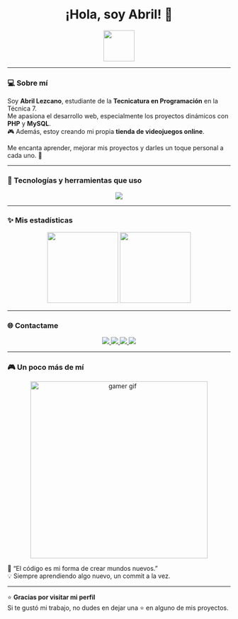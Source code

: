 <!-- Encabezado con GIF -->
<h1 align="center">¡Hola, soy Abril! 👋</h1>

<p align="center">
  <img src="https://media.giphy.com/media/hvRJCLFzcasrR4ia7z/giphy.gif" width="70px">
</p>

---

### 💻 Sobre mí
Soy **Abril Lezcano**, estudiante de la **Tecnicatura en Programación** en la Técnica 7.  
Me apasiona el desarrollo web, especialmente los proyectos dinámicos con **PHP** y **MySQL**.  
🎮 Además, estoy creando mi propia **tienda de videojuegos online**.  

Me encanta aprender, mejorar mis proyectos y darles un toque personal a cada uno. 🌟

---

### 🚀 Tecnologías y herramientas que uso
<p align="center">
  <img src="https://skillicons.dev/icons?i=html,css,js,php,mysql,cs,dotnet,git,github,visualstudio,vscode" />
</p>

---

### ✨ Mis estadísticas
<p align="center">
  <img src="https://github-readme-stats.vercel.app/api?username=abrillezcano&show_icons=true&theme=radical" height="160" />
  <img src="https://github-readme-stats.vercel.app/api/top-langs/?username=abrillezcano&layout=compact&theme=radical" height="160" />
</p>

---

### 🌐 Contactame
<p align="center">
  <a href="mailto:lezcanoabril896@gmail.com">
    <img src="https://img.shields.io/badge/Gmail-D14836?style=for-the-badge&logo=gmail&logoColor=white" />
  </a>
  <a href="https://github.com/abrillezcano">
    <img src="https://img.shields.io/badge/GitHub-100000?style=for-the-badge&logo=github&logoColor=white" />
  </a>
  <a href="https://www.instagram.com/" target="_blank">
    <img src="https://img.shields.io/badge/Instagram-E4405F?style=for-the-badge&logo=instagram&logoColor=white" />
  </a>
  <a href="https://www.linkedin.com/" target="_blank">
    <img src="https://img.shields.io/badge/LinkedIn-0077B5?style=for-the-badge&logo=linkedin&logoColor=white" />
  </a>
</p>

---

### 🎮 Un poco más de mí
<p align="center">
  <img src="https://media.giphy.com/media/du3J3cXyzhj75IOgvA/giphy.gif" width="400" alt="gamer gif">
</p>

💬 “El código es mi forma de crear mundos nuevos.”  
💡 Siempre aprendiendo algo nuevo, un commit a la vez.

---

⭐ **Gracias por visitar mi perfil**  
Si te gustó mi trabajo, no dudes en dejar una ⭐ en alguno de mis proyectos.
